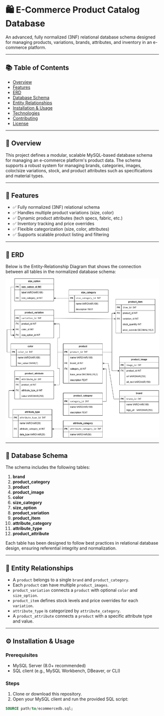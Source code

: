 # 🛍️ E-Commerce Product Catalog Database

An advanced, fully normalized (3NF) relational database schema designed for managing products, variations, brands, attributes, and inventory in an e-commerce platform.

---

## 📚 Table of Contents

- [Overview](#overview)
- [Features](#features)
- [ERD](#erd)
- [Database Schema](#database-schema)
- [Entity Relationships](#entity-relationships)
- [Installation & Usage](#installation--usage)
- [Technologies](#technologies)
- [Contributing](#contributing)
- [License](#license)

---

## 📌 Overview

This project defines a modular, scalable MySQL-based database schema for managing an e-commerce platform's product data. The schema supports a robust system for managing brands, categories, images, color/size variations, stock, and product attributes such as specifications and material types.

---

## 🚀 Features

- ✅ Fully normalized (3NF) relational schema
- ✅ Handles multiple product variations (size, color)
- ✅ Dynamic product attributes (tech specs, fabric, etc.)
- ✅ Inventory tracking and price overrides
- ✅ Flexible categorization (size, color, attributes)
- ✅ Supports scalable product listing and filtering

---

## 🧱 ERD

Below is the Entity-Relationship Diagram that shows the connection between all tables in the normalized database schema:

![E-Commerce ERD](Ecommerce_ERD.png)

---

## 🧾 Database Schema

The schema includes the following tables:

1. **brand**
2. **product_category**
3. **product**
4. **product_image**
5. **color**
6. **size_category**
7. **size_option**
8. **product_variation**
9. **product_item**
10. **attribute_category**
11. **attribute_type**
12. **product_attribute**

Each table has been designed to follow best practices in relational database design, ensuring referential integrity and normalization.

---

## 🔗 Entity Relationships

- A `product` belongs to a single `brand` and `product_category`.
- Each `product` can have multiple `product_images`.
- `product_variation` connects a `product` with optional `color` and `size_option`.
- `product_item` defines stock levels and price overrides for each `variation`.
- `attribute_type` is categorized by `attribute_category`.
- A `product_attribute` connects a `product` with a specific attribute type and value.

---

## ⚙️ Installation & Usage

### Prerequisites

- MySQL Server (8.0+ recommended)
- SQL client (e.g., MySQL Workbench, DBeaver, or CLI)

### Steps

1. Clone or download this repository.
2. Open your MySQL client and run the provided SQL script:

```sql
SOURCE path/to/ecommercedb.sql;
